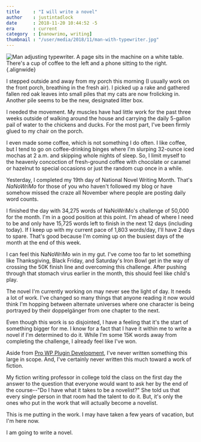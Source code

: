 ```yaml
---
title     : "I will write a novel"
author    : justintadlock
date      : 2018-11-20 10:44:52 -5
era       : current
category  : [nanowrimo, writing]
thumbnail : "/user/media/2018/11/man-with-typewriter.jpg"
---
```


![Man adjusting typewriter. A page sits in the machine on a white table. There's a cup of coffee to the left and a phone sitting to the right.](http://justintadlock.com/user/media/2018/11/man-with-typewriter.jpg){.alignwide}

I stepped outside and away from my porch this morning (I usually work on the front porch, breathing in the fresh air).  I picked up a rake and gathered fallen red oak leaves into small piles that my cats are now frolicking in.  Another pile seems to be the new, designated litter box.

I needed the movement.  My muscles have had little work for the past three weeks outside of walking around the house and carrying the daily 5-gallon pail of water to the chickens and ducks.  For the most part, I've been firmly glued to my chair on the porch.

I even made some coffee, which is not something I do often.  I like coffee, but I tend to go on coffee-drinking binges where I'm slurping 32-ounce iced mochas at 2 a.m. and skipping whole nights of sleep.  So, I limit myself to the heavenly concoction of fresh-ground coffee with chocolate or caramel or hazelnut to special occasions or just the random cup once in a while.

Yesterday, I completed my 19th day of National Novel Writing Month.  That's _NaNoWriMo_ for those of you who haven't followed my blog or have somehow missed the craze all November where people are posting daily word counts.

I finished the day with 34,275 words of NaNoWriMo's challenge of 50,000 for the month.  I'm in a good position at this point.  I'm ahead of where I need to be and only have 15,725 words left to finish in the next 12 days (including today).  If I keep up with my current pace of 1,803 words/day, I'll have 2 days to spare.  That's good because I'm coming up on the busiest days of the month at the end of this week.

I can feel this NaNoWriMo win in my gut.  I've come too far to let something like Thanksgiving, Black Friday, and Saturday's Iron Bowl get in the way of crossing the 50K finish line and overcoming this challenge.  After pushing through that stomach virus earlier in the month, this should feel like child's play.

The novel I'm currently working on may never see the light of day.  It needs a lot of work.  I've changed so many things that anyone reading it now would think I'm hopping between alternate universes where one character is being portrayed by their doppelgänger from one chapter to the next.

Even though this work is so disjointed, I have a feeling that it's the start of something bigger for me.  I know for a fact that I have it within me to write a novel if I'm determined to do it.  While I'm some 15K words away from completing the challenge, I already feel like I've won.

Aside from [Pro WP Plugin Development](http://justintadlock.com/plugindevbook), I've never written something this large in scope.  And, I've certainly never written this much toward a work of fiction.

My fiction writing professor in college told the class on the first day the answer to the question that everyone would want to ask her by the end of the course--"Do I have what it takes to be a novelist?"  She told us that every single person in that room had the talent to do it.  But, it's only the ones who put in the work that will actually become a novelist.

This is me putting in the work.  I may have taken a few years of vacation, but I'm here now.

I am going to write a novel.
